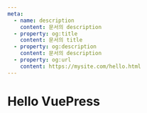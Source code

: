 ```yaml
---
meta:
  - name: description
    content: 문서의 description
  - property: og:title
    content: 문서의 title
  - property: og:description
    content: 문서의 description
  - property: og:url
    content: https://mysite.com/hello.html
---
```

# Hello VuePress
